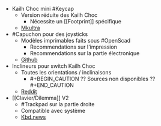 - Kailh Choc mini #Keycap
	- Version réduite des Kailh Choc
		- Nécessite un [[Footprint]] spécifique
	- [Mkultra](https://mkultra.click/choc-mini-low-low-profile-switches/)
- #Capuchon pour des joysticks
	- Modèles imprimables faits sous #OpenScad
		- Recommendations sur l'impression
		- Recommendations sur la partie électronique
	- [Github](https://github.com/wolfwood/navcaps)
- Inclineurs pour switch Kailh Choc
	- Toutes les orientations / inclinaisons
		- #+BEGIN_CAUTION
		  ?? Sources non disponibles ??
		  #+END_CAUTION
	- [Reddit](https://www.reddit.com/r/ErgoMechKeyboards/comments/129oyg8/choc_v1_1350_low_profile_keycap_tilters_by/)
- [[Clavier/Dilemma]] V2
	- #Trackpad sur la partie droite
	- Compatible avec système
	- [Kbd.news](https://kbd.news/Dilemma-v2-1968.html)